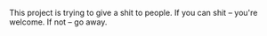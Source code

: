 This project is trying to give a shit to people. If you can shit – you're welcome. If not – go away.